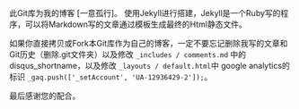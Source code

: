 此Git库为我的博客  [一意孤行]。
使用Jekyll进行搭建，Jekyll是一个Ruby写的程序，可以将Markdown写的文章通过模板生成最终的Html静态文件。

如果你直接拷贝或Fork本Git库作为自己的博客，一定不要忘记删除我写的文章和Git历史（删除.git文件夹）以及修改 `_includes / comments.md` 中的disqus_shortname，以及修改 `_layouts / default.html`中 google analytics的标识  `_gaq.push(['_setAccount', 'UA-12936429-2']);`。

最后感谢您的配合。

